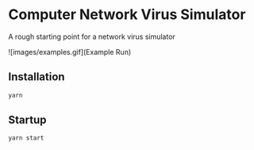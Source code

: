 # Computer Network Virus Simulator

A rough starting point for a network virus simulator

![images/examples.gif](Example Run)

## Installation

```sh
yarn
```

## Startup

```sh
yarn start
```
